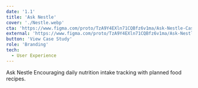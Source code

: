 ```yaml
---
date: '1.1'
title: 'Ask Nestle'
cover: './Nestle.webp'
cta: 'https://www.figma.com/proto/TzA9Y4EXln71CQBfz6v1ma/Ask-Nestle-Case-Study?page-id=0%3A1&type=design&node-id=0-2571&viewport=272%2C1266%2C0.08&t=bARBEjDvxvndoB0U-1&scaling=scale-down-width&mode=design'
external: 'https://www.figma.com/proto/TzA9Y4EXln71CQBfz6v1ma/Ask-Nestle-Case-Study?page-id=0%3A1&type=design&node-id=0-2571&viewport=272%2C1266%2C0.08&t=bARBEjDvxvndoB0U-1&scaling=scale-down-width&mode=design'
button: 'View Case Study'
role: 'Branding'
tech:
  - User Experience
---
```


Ask Nestle Encouraging daily nutrition intake tracking with planned food recipes.
